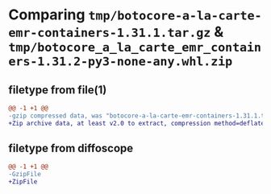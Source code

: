 # Comparing `tmp/botocore-a-la-carte-emr-containers-1.31.1.tar.gz` & `tmp/botocore_a_la_carte_emr_containers-1.31.2-py3-none-any.whl.zip`

## filetype from file(1)

```diff
@@ -1 +1 @@
-gzip compressed data, was "botocore-a-la-carte-emr-containers-1.31.1.tar", last modified: Sat Jul  8 01:42:23 2023, max compression
+Zip archive data, at least v2.0 to extract, compression method=deflate
```

## filetype from diffoscope

```diff
@@ -1 +1 @@
-GzipFile
+ZipFile
```

